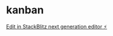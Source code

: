 # kanban

[Edit in StackBlitz next generation editor ⚡️](https://stackblitz.com/~/github.com/IAMRonHIT/kanban)